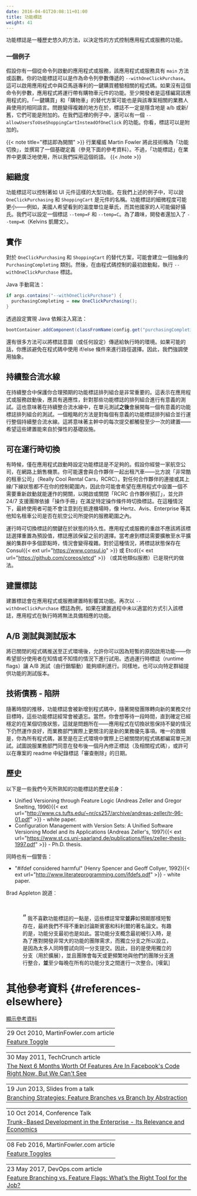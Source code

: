 ```yaml
---
date: 2016-04-01T20:08:11+01:00
title: 功能標誌
weight: 41
---
```


<!--
Feature Flags are a time-honored way to control the capabilities of an application or service in a large decisive way. 
-->

功能標誌是一種歷史悠久的方法，以決定性的方式控制應用程式或服務的功能。

<!--
### An Example

Say you have 
an application or service that launches from the command-line that has a `main` method or function. Your feature flag 
could be `--withOneClickPurchase` passed in as a command-line argument. That could activate lines of code in the app to 
do with Amazon's patented one-click purchasing 
experience.  Without that command-line argument, the application would run with a shopping cart component. At least
that's the way the developers coded that application. The 'One Click Purchase' and 'Shopping Cart' alternates are 
probably also the same language that the business people associated with the project use. It gets complicated in 
that flags need not be implicitly a/b or new/old, they could be additive. In our case here, there could also be a
`--allowUsersToUseShoppingCartInsteadOfOneClick` capability. Flags can be additive, you see.
-->

### 一個例子

假設你有一個從命令列啟動的應用程式或服務，該應用程式或服務具有 `main` 方法或函數。你的功能標誌可以是作為命令列參數傳遞的 `--withOneClickPurchase`。這可以啟用應用程式中與亞馬遜專利的一鍵購買體驗相關的程式碼。如果沒有這個命令列參數，應用程式將運行帶有購物車元件的功能。至少開發者是這樣編寫該應用程式的。「一鍵購買」和「購物車」的替代方案可能也是與該專案相關的業務人員使用的相同語言。問題變得複雜的地方在於，標誌不一定是隱含地是 a/b 或新/舊，它們可能是附加的。在我們這裡的例子中，還可以有一個 `--allowUsersToUseShoppingCartInsteadOfOneClick` 的功能。你看，標誌可以是附加的。

<!--
{{< note title="Flags Are Toggles" >}}
Industry Luminary, Martin Fowler, calls this technique 'Feature Toggles', and wrote a foundational definition (see refs below). 
Feature Flags is in wider use by the industry, though, so we're going with that.
{{< /note >}}
-->

{{< note title="標誌即為開關" >}}
行業權威 Martin Fowler 將此技術稱為「功能切換」，並撰寫了一個基礎定義（參見下面的參考資料）。不過，「功能標誌」在業界中更廣泛地使用，所以我們採用這個術語。
{{< /note >}}

<!--
## Granularity

It could be that the flag controls something large like the UI of a component. In our case above we could say that 
`OneClickPurchasing` and `ShoppingCart` are the names of components.  It could be that the granularity of the flag
is much smaller - Say Americans want to see temperatures in degrees Fahrenheit and other nationalities would 
prefer degrees Centigrade/Celsius. We could have a flag `--temp=F` and `--temp=C`. For fun, the developers also added
`--temp=K` (Kelvins).
-->

## 細緻度

功能標誌可以控制著如 UI 元件這樣的大型功能。在我們上述的例子中，可以說 `OneClickPurchasing` 和 `ShoppingCart` 是元件的名稱。功能標誌的細微程度可能更小——例如，美國人希望看到的溫度單位是華氏，而其他國家的人可能偏好攝氏。我們可以設定一個標誌 `--temp=F` 和 `--temp=C`。為了趣味，開發者還加入了 `--temp=K`（Kelvins 凱爾文）。

<!--
## Implementation

For the `OneClickPurchasing` and `ShoppingCart` alternates, it could be that a `PurchasingCompleting` 
abstraction was created. Then at the most primordial boot place that's code controlled, the `--withOneClickPurchase` flag
is acted upon:
-->

## 實作

對於 `OneClickPurchasing` 和 `ShoppingCart` 的替代方案，可能會建立一個抽象的 `PurchasingCompleting` 類別。然後，在由程式碼控制的最初啟動點，執行 `--withOneClickPurchase` 標誌。

<!--
Java, by hand:
-->

Java 手動寫法：

```java
if args.contains("--withOneClickPurchase") {
  purchasingCompleting = new OneClickPurchasing();
}
```

<!--
Java Dependency Injection via config:
-->

透過設定實現 Java 依賴注入寫法：

```java
bootContainer.addComponent(classFromName(config.get("purchasingCompleting")));
```

<!--
There are many more ways of passing flag intentions (or any config) to a runtime.  If you at all can, you want to 
 avoid if/else conditions in the code where a path choice would be made. Hence our emphasis on an abstraction.
-->

還有很多方法可以將標誌意圖（或任何設定）傳遞給執行時的環境。如果可能的話，你應該避免在程式碼中使用 if/else 條件來進行路徑選擇。因此，我們強調使用抽象。

<!--
## Continuous Integration pipelines

It is important to have CI guard your reasonable expected permutations of flags. That means tests that happen on an
application or service after launching it, should also be adaptable and test what is meaningful for those flag 
permutations. It also means that in terms of CI pipelines there is a fan-out **after** unit tests, for each meaningful
flag permutation. A crude equivalent is to run the whole CI pipeline in parallel for each meaningful flag permutation.
That would mean that each commit in the trunk kicks off more than one build - hopefully from elastic 
infrastructure.
-->

## 持續整合流水線

在持續整合中保護你合理預期的功能標誌排列組合是非常重要的。這表示在應用程式或服務啟動後，應具有適應性，針對那些功能標誌的排列組合進行有意義的測試。這也意味著在持續整合流水線中，在單元測試**之後**會展開每一個有意義的功能標誌排列組合的測試。一個粗略的方法是對每個有意義的功能標誌排列組合並行運行整個持續整合流水線。這將意味著主幹中的每次提交都觸發至少一次的建置——希望這些建置能來自於彈性的基礎設施。

<!--
## Runtime switchable

Sometimes flags set at app launch time is not enough. Say you are an Airline, selling tickets for flights online.
You might also rent out cars in conjunction with a partner - say 'Really Cool Rental Cars' (RCRC). The connection to 
any partner or their up/down status is outside your control, so you might want a switch in the software that works 
without relaunch, to turn "RCRC partner bookings" on or off, and allow the 24&#47;7 support team to flip it if certain 'Runbook' conditions
have been met.  In this case, the end users may not notice if Hertz, Avis, Enterprise, etc are all still amongst
the offerings for that airport at the flight arrival time.
-->

## 可在運行時切換

有時候，僅在應用程式啟動時設定功能標誌是不足夠的。假設你經營一家航空公司，在網路上銷售機票。你可能還會與合作夥伴一起出租汽車——比方說「非常酷的租車公司」（Really Cool Rental Cars，RCRC）。對任何合作夥伴的連接或其上線/下線狀態都不在你的控制範圍內，因此你可能會希望在應用程式中設置一個不需要重新啟動就能運作的開關，以開啟或關閉「RCRC 合作夥伴預訂」，並允許 24&#47;7 支援團隊依據「操作手冊」在滿足特定操作條件時切換標誌。在這種情況下，最終使用者可能不會注意到在抵達機場時，像 Hertz、Avis、Enterprise 等其他知名租車公司是否在航空公司所提供的服務範圍之內。

<!--
Key for Runtime switchable flags is the need for the state to persist. A restart of the application or service should
not set that flag choice back to default - it should retain the previous choice. It gets complicated when you think
about the need for the flag to permeate multiple nodes in a cluster of horizontally scaled sibling processes. For
that last, then holding the flag state in Consul{{< ext url="https://www.consul.io" >}}, 
Etcd{{< ext url="https://github.com/coreos/etcd" >}} (or equivalent) is the modern way.
-->

運行時可切換標誌的關鍵在於狀態的持久性。應用程式或服務的重啟不應該將該標誌選擇重置為預設值，標誌應該保留之前的選擇。當考慮到標誌需要擴散至水平擴展的集群中多個節點時，情況會變得複雜。對於這種情況，將標誌狀態保存在 Consul{{< ext url="https://www.consul.io" >}} 或 Etcd{{< ext url="https://github.com/coreos/etcd" >}} （或其他類似服務）已是現代的做法。

<!--
## Build Flags

Build flags affect the application or service as it is being built. With respect to the `--withOneClickPurchase` flag again,
the application would be incapable at runtime of having that capability if the build were not invoked with the suitable
flag somehow.
-->

## 建置標誌

建置標誌會在應用程式或服務建置時影響其功能。再次以 `--withOneClickPurchase` 標誌為例，如果在建置過程中未以適當的方式引入該標誌，應用程式在執行時將無法具備相應的功能。

<!--
## A/B testing and betas

Pushing code that's turned off into production, allows you to turn it on for ephemeral reasons - you want a subset of 
users to knowingly or unknowingly try it out. A/B testing (driven by marketing) is possible with runtime flags. So is 
having beta versions of functionality/features available to groups.
-->

## A/B 測試與測試版本

將已關閉的程式碼推送至正式環境後，允許你可以因為短暫的原因啟用功能——你希望部分使用者在知情或不知情的情況下進行試用。透過運行時標誌（runtime flags）讓 A/B 測試（由行銷驅動）能夠順利進行。同樣地，也可以向特定群組提供功能的測試版本。

<!--
## Tech Debt - pitfall

Flags get put into codebases over time and often get forgotten as development teams pivot towards new business deliverables.
Of course, you want to wait a while until it is certain that you are fixed on a toggle state, and that's where the 
problem lies - the application works just fine with the toggle left in place, and the business only really cares
about new priorities. The only saving grace is the fact that you had unit tests for everything, even for code that
is effectively turned off in production. Try to get the business to allow the remediation of flags (and the code
they apply to) a month after the release. Maybe add them to the project's readme with a "review for delete" date.
-->

## 技術債務 - 陷阱

隨著時間的推移，功能標誌會被新增到程式碼中，隨著開發團隊轉向新的業務交付目標時，這些功能標誌經常會被遺忘。當然，你會想等待一段時間，直到確定已經穩定的在某個切換狀態，這就是問題所在——應用程式在切換狀態保持不變的情況下仍然運作良好，而業務部門實際上更關注的是新的業務優先事項。唯一的救贖是，你為所有程式碼，甚至是在正式環境中實際上已被關閉的程式碼都編寫單元測試。試圖說服業務部門同意在發布後一個月內修正標誌（及相關程式碼），或許可以在專案的 readme 中紀錄標誌「審查刪除」的日期。

<!--
## History

Some historical predecessors of feature toggles/flags as we know it today:  
-->

## 歷史

以下是一些我們今天所熟知的功能標誌的歷史前身：

- Unified Versioning through Feature Logic (Andreas Zeller and Gregor Snelting, 1996){{< ext url="http://www.cs.tufts.edu/~nr/cs257/archive/andreas-zeller/tr-96-01.pdf" >}} - white paper.
- Configuration Management with Version Sets: A Unified Software Versioning Model and its Applications (Andreas Zeller's, 1997){{< ext url="https://www.st.cs.uni-saarland.de/publications/files/zeller-thesis-1997.pdf" >}} - Ph.D. thesis.

<!--
There's a warning too: 
-->

同時也有一個警告： 

- "#ifdef considered harmful" (Henry Spencer and Geoff Collyer, 1992){{< ext url="http://www.literateprogramming.com/ifdefs.pdf" >}} - white paper.

<!--
Brad Appleton says:
-->

Brad Appleton 說道︰

<!--
<br><div style="padding-left: 45px; padding-right: 45px"><span style="font-size: 150%">&ldquo;</span>
The thing I do not like about feature-toggles/flags is when they end up NOT being short-lived as intended, 
and we end up having to revisit Spencer and Collyer's famous paper. The funny thing is feature-branches 
started out the same way. When they were first introduced it was for feature-teams using very large features, and the 
purpose of the separate branches was because too many people were trying to commit at the same time to the same branch. 
So the idea was use separate branches (for scale) and teams would integrate to their team-branch daily or more often 
WITH at least nightly integration across all feature-branches [sigh].
</div>
-->

<br><div style="padding-left: 45px; padding-right: 45px"><span style="font-size: 150%">&ldquo;</span>
我不喜歡功能標誌的一點是，這些標誌常常**並非**如預期那樣短暫存在，最終我們不得不重新討論斯賓塞和科利爾的著名論文。有趣的是，功能分支最初也是如此。當功能分支概念最初被引入時，是為了應對開發非常大的功能的團隊需求，而獨立分支之所以設立，是因為太多人同時嘗試向同一分支提交。因此，目的是使用獨立的分支（用於擴展），並且團隊會每天或更頻繁地與他們的團隊分支進行整合，**並**至少每晚在所有的功能分支之間進行一次整合。[嘆氣]
</div>

<!--
# References elsewhere

<a id="showHideRefs" href="javascript:toggleRefs();">show references</a>
-->

# 其他參考資料 {#references-elsewhere}

<a id="showHideRefs" href="javascript:toggleRefs();">顯示參考資料</a>

<div>
    <table style="border: 0; box-shadow: none">
        <tr>
            <td style="padding: 2px" valign="top">29 Oct 2010, MartinFowler.com article</td>
        </tr>
        <tr>
            <td style="border-top: 0px; padding: 2px" valign="top"><a href="https://martinfowler.com/bliki/FeatureToggle.html">Feature Toggle</a></td>
        </tr>
    </table>
    <table style="border: 0; box-shadow: none">
        <tr>
            <td style="padding: 2px" valign="top">30 May 2011, TechCrunch article</td>
        </tr>
        <tr>
            <td style="border-top: 0px; padding: 2px" valign="top"><a href="http://techcrunch.com/2011/05/30/facebook-source-code">The Next 6 Months Worth Of Features Are In Facebook's Code Right Now, But We Can't See</a></td>
        </tr>
    </table>
    <table style="border: 0; box-shadow: none">
        <tr>
            <td style="padding: 2px" valign="top">19 Jun 2013, Slides from a talk</td>
        </tr>
        <tr>
            <td style="border-top: 0px; padding: 2px" valign="top"><a href="http://www.slideshare.net/cb372/branching-strategies">Branching Strategies: Feature Branches vs Branch by Abstraction</a></td>
        </tr>
    </table>
    <table style="border: 0; box-shadow: none">
        <tr>
            <td style="padding: 2px" valign="top">10 Oct 2014, Conference Talk</td>
        </tr>
        <tr>
            <td style="border-top: 0px; padding: 2px" valign="top"><a href="https://www.perforce.com/merge/2014-sessions/trunk-based-development-enterprise-its-relevance-economics">Trunk-Based Development in the Enterprise - Its Relevance and Economics</a></td>
        </tr>
    </table>
    <table style="border: 0; box-shadow: none">
        <tr>
            <td style="padding: 2px" valign="top">08 Feb 2016, MartinFowler.com article</td>
        </tr>
        <tr>
            <td style="border-top: 0px; padding: 2px" valign="top"><a href="https://martinfowler.com/articles/feature-toggles.html">Feature Toggles</a></td>
        </tr>
    </table>
    <table style="border: 0; box-shadow: none">
        <tr>
            <td style="padding: 2px" valign="top">23 May 2017, DevOps.com article</td>
        </tr>
        <tr>
            <td style="border-top: 0px; padding: 2px" valign="top"><a href="https://devops.com/feature-branching-vs-feature-flags-whats-right-tool-job/">Feature Branching vs. Feature Flags: What’s the Right Tool for the Job?</a></td>
        </tr>
    </table>
    
</div>
